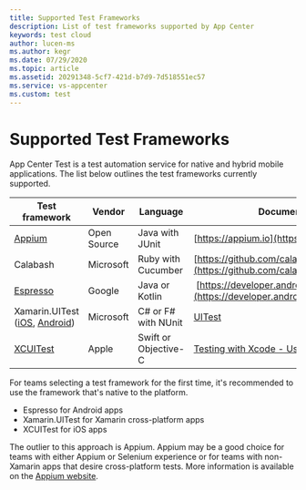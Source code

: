 ```yaml
---
title: Supported Test Frameworks
description: List of test frameworks supported by App Center
keywords: test cloud
author: lucen-ms
ms.author: kegr
ms.date: 07/29/2020
ms.topic: article
ms.assetid: 20291348-5cf7-421d-b7d9-7d518551ec57
ms.service: vs-appcenter
ms.custom: test
---
```


# Supported Test Frameworks

App Center Test is a test automation service for native and hybrid mobile applications. The list below outlines the test frameworks currently supported.

| Test framework | Vendor      | Language | Documentation & resources                |
| -------------- | ----------- | ---------|----------------------------------------- |
| [Appium](~/test-cloud/frameworks/appium/index.md) | Open Source | Java with JUnit | [https://appium.io](https://appium.io) |
| Calabash       | Microsoft   | Ruby with Cucumber | [https://github.com/calabash/calabash-ios](https://github.com/calabash/calabash-ios) |
| [Espresso](~/test-cloud/frameworks/espresso/index.md) | Google | Java or Kotlin | [https://developer.android.com/training/testing/espresso/](https://developer.android.com/training/testing/espresso/) |
| Xamarin.UITest ([iOS](~/test-cloud/frameworks/uitest/ios/index.md), [Android](~/test-cloud/frameworks/uitest/android/index.md)) | Microsoft | C# or F# with NUnit | [UITest](~/test-cloud/frameworks/uitest/index.md) |
| [XCUITest](~/test-cloud/frameworks/xcuitest/index.md) | Apple | Swift or Objective-C | [Testing with Xcode - User Interface Testing](https://developer.apple.com/library/content/documentation/DeveloperTools/Conceptual/testing_with_xcode/chapters/09-ui_testing.html) |

For teams selecting a test framework for the first time, it's recommended to use the framework that's native to the platform.

- Espresso for Android apps
- Xamarin.UITest for Xamarin cross-platform apps
- XCUITest for iOS apps

The outlier to this approach is Appium. Appium may be a good choice for teams with either Appium or Selenium experience or for teams with non-Xamarin apps that desire cross-platform tests. More information is available on the [Appium website](https://appium.io).
